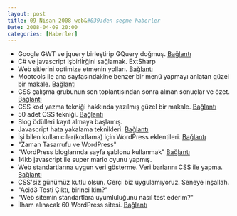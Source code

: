```yaml
---
layout: post
title: 09 Nisan 2008 web&#039;den seçme haberler
Date: 2008-04-09 20:00
categories: [Haberler]
---
```


-   Google GWT ve jquery birleştirip GQuery doğmuş. [Bağlantı][]
-   C# ve javascript işbirlirğini sağlamak. ExtSharp
-   Web sitlerini optimize etmenin yolları. [Bağlantı][2]
-   Mootools ile ana sayfasındakine benzer bir menü yapmayı anlatan
    güzel bir makale. [Bağlantı][3]
-   CSS çalışma grubunun son toplantısından sonra alınan sonuçlar ve
    özet. [Bağlantı][4]
-   CSS kod yazma tekniği hakkında yazılmış güzel bir makale.
    [Bağlantı][5]
-   50 adet CSS tekniği. [Bağlantı][6]
-   Blog ödülleri kayıt almaya başlamış. 
-   Javascript hata yakalama teknikleri. [Bağlantı][8]
-   İşi bilen kullanıcılar(kodlama) için WordPress eklentileri.
    [Bağlantı][9]
-   "Zaman Tasarrufu ve WordPress"
-   "WordPress bloglarında sayfa şablonu kullanmak" [Bağlantı][11]
-   14kb javascript ile super mario oyunu yapmış. 
-   Web standartlarına uygun veri gösterme. Veri barlarını CSS ile
    yapma. [Bağlantı][13]
-   CSS'siz günümüz kutlu olsun. Gerçi biz uygulamıyoruz. Seneye
    inşallah.
-   "Acid3 Testi Çıktı, birinci kim?"
-   "Web sitemin standartlara uyumluluğunu nasıl test ederim?"
-   İlham alınacak 60 WordPress sitesi. [Bağlantı][17]


  [Bağlantı]: http://timepedia.blogspot.com/2008/04/gwt-road-to-15-language-features-and.html
  [2]: http://jonathanhedley.com/articles/2008/04/guide-to-website-speed-optimization
  [3]: http://davidwalsh.name/get-slick-mootools-kwicks
  [4]: http://www.css3.info/css-working-group-latest-resolutions/
  [5]: http://woork.blogspot.com/2008/04/top-down-approach-to-simplify-your-css.html
  [6]: http://www.emmaalvarez.com/2008/04/most-useful-50-css-tips-and-tools-for.html
  [8]: http://www.sitepen.com/blog/2008/04/03/advanced-javascript-debugging-techniques/
  [9]: http://sixrevisions.com/tools-of-the-trade/helpful_wordpress_plugins_advanced_users/
  [11]: http://blog.wolkanca.com/wordpress-bloglarinda-sayfa-sablonu-kullanmak/
  [13]: http://www.alistapart.com/articles/accessibledatavisualization
  [17]: http://www.noupe.com/design/60-unusual-wp-blog-designs.html
